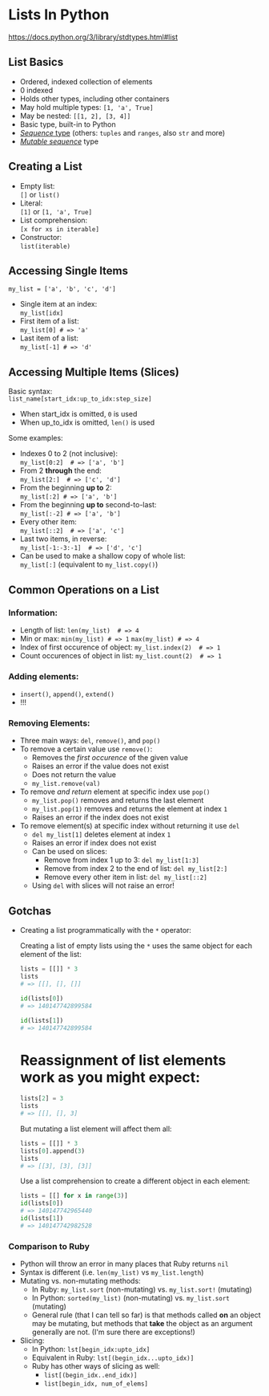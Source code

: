 # Lists In Python

https://docs.python.org/3/library/stdtypes.html#list

## List Basics

* Ordered, indexed collection of elements
* 0 indexed
* Holds other types, including other containers
* May hold multiple types: `[1, 'a', True]`
* May be nested: `[[1, 2], [3, 4]]`
* Basic type, built-in to Python
* [*Sequence* type](https://docs.python.org/3/library/stdtypes.html#list) (others: `tuples` and `ranges`, also `str` and more)
* [*Mutable sequence*](https://docs.python.org/3/library/stdtypes.html#mutable-sequence-types) type

## Creating a List

* Empty list: <br>`[]` or `list()`
* Literal: <br>`[1]` or `[1, 'a', True]`
* List comprehension: <br>`[x for xs in iterable]`
* Constructor: <br>`list(iterable)`

## Accessing Single Items

`my_list = ['a', 'b', 'c', 'd']`

* Single item at an index: <br>`my_list[idx]`
* First item of a list: <br>`my_list[0] # => 'a'`
* Last item of a list: <br>`my_list[-1] # => 'd'`

## Accessing Multiple Items (Slices)

Basic syntax: <br>`list_name[start_idx:up_to_idx:step_size]`

* When start_idx is omitted, `0` is used
* When up_to_idx is omitted, `len()` is used

Some examples:
* Indexes 0 to 2 (not inclusive): <br>`my_list[0:2]  # => ['a', 'b']`
* From 2 **through** the end: <br>`my_list[2:]  # => ['c', 'd']`
* From the beginning **up to** 2: <br>`my_list[:2] # => ['a', 'b']`
* From the beginning **up to** second-to-last: <br>`my_list[:-2] # => ['a', 'b']`
* Every other item: <br>`my_list[::2]  # => ['a', 'c']`
* Last two items, in reverse: <br>`my_list[-1:-3:-1]  # => ['d', 'c']`
* Can be used to make a shallow copy of whole list: <br>`my_list[:]` (equivalent to `my_list.copy()`)

## Common Operations on a List

### Information:

* Length of list: `len(my_list)  # => 4`
* Min or max: `min(my_list) # => 1` `max(my_list) # => 4`
* Index of first occurence of object: `my_list.index(2)  # => 1`
* Count occurences of object in list: `my_list.count(2)  # => 1`

### Adding elements:

* `insert()`, `append()`, `extend()`
* !!!


### Removing Elements:

* Three main ways: `del`, `remove()`, and `pop()`
* To remove a certain value use `remove()`:
    - Removes the *first occurence* of the given value
    - Raises an error if the value does not exist
    - Does not return the value
    - `my_list.remove(val)`
* To remove *and return* element at specific index use `pop()`
    - `my_list.pop()` removes and returns the last element
    - `my_list.pop(1)` removes and returns the element at index `1`
    - Raises an error if the index does not exist
* To remove element(s) at specific index without returning it use `del`
    - `del my_list[1]` deletes element at index `1`
    - Raises an error if index does not exist
    - Can be used on slices:
        * Remove from index 1 up to 3: `del my_list[1:3]`
        * Remove from index 2 to the end of list: `del my_list[2:]`
        * Remove every other item in list: `del my_list[::2]`
    - Using `del` with slices will not raise an error!

## Gotchas

* Creating a list programmatically with the `*` operator:

    Creating a list of empty lists using the `*` uses the same object for each element of the list:
    ```python
    lists = [[]] * 3
    lists
    # => [[], [], []]

    id(lists[0])
    # => 140147742899584

    id(lists[1])
    # => 140147742899584
    ```

    # Reassignment of list elements work as you might expect:
    ```python
    lists[2] = 3
    lists
    # => [[], [], 3]
    ```

    But mutating a list element will affect them all:
    ```python
    lists = [[]] * 3
    lists[0].append(3)
    lists
    # => [[3], [3], [3]]
    ```

    Use a list comprehension to create a different object in each element:
    ```python
    lists = [[] for x in range(3)]
    id(lists[0])
    # => 140147742965440
    id(lists[1])
    # => 140147742982528
    ```

### Comparison to Ruby

* Python will throw an error in many places that Ruby returns `nil`
* Syntax is different (i.e. `len(my_list)` vs `my_list.length`)
* Mutating vs. non-mutating methods:
    - In Ruby: `my_list.sort` (non-mutating) vs. `my_list.sort!` (mutating)
    - In Python: `sorted(my_list)` (non-mutating) vs. `my_list.sort` (mutating)
    - General rule (that I can tell so far) is that methods called **on** an
        object may be mutating, but methods that **take** the object as an
        argument generally are not. (I'm sure there are exceptions!)
* Slicing:
    - In Python: `lst[begin_idx:upto_idx]`
    - Equivalent in Ruby: `lst[(begin_idx...upto_idx)]`
    - Ruby has other ways of slicing as well:
        * `list[(begin_idx..end_idx)]`
        * `list[begin_idx, num_of_elems]`




